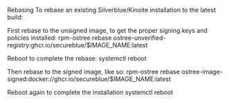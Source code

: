 Rebasing
To rebase an existing Silverblue/Kinoite installation to the latest build:

First rebase to the unsigned image, to get the proper signing keys and policies installed:
    rpm-ostree rebase ostree-unverified-registry:ghcr.io/secureblue/$IMAGE_NAME:latest

Reboot to complete the rebase:
systemctl reboot

Then rebase to the signed image, like so:
rpm-ostree rebase ostree-image-signed:docker://ghcr.io/secureblue/$IMAGE_NAME:latest

Reboot again to complete the installation
systemctl reboot
